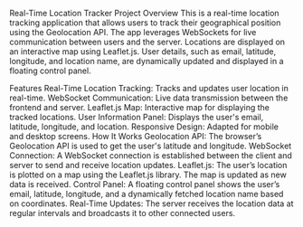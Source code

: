 Real-Time Location Tracker
Project Overview
This is a real-time location tracking application that allows users to track their geographical position using the Geolocation API. The app leverages WebSockets for live communication between users and the server. Locations are displayed on an interactive map using Leaflet.js. User details, such as email, latitude, longitude, and location name, are dynamically updated and displayed in a floating control panel.

Features
Real-Time Location Tracking: Tracks and updates user location in real-time.
WebSocket Communication: Live data transmission between the frontend and server.
Leaflet.js Map: Interactive map for displaying the tracked locations.
User Information Panel: Displays the user's email, latitude, longitude, and location.
Responsive Design: Adapted for mobile and desktop screens.
How It Works
Geolocation API: The browser’s Geolocation API is used to get the user's latitude and longitude.
WebSocket Connection: A WebSocket connection is established between the client and server to send and receive location updates.
Leaflet.js: The user’s location is plotted on a map using the Leaflet.js library. The map is updated as new data is received.
Control Panel: A floating control panel shows the user’s email, latitude, longitude, and a dynamically fetched location name based on coordinates.
Real-Time Updates: The server receives the location data at regular intervals and broadcasts it to other connected users.
